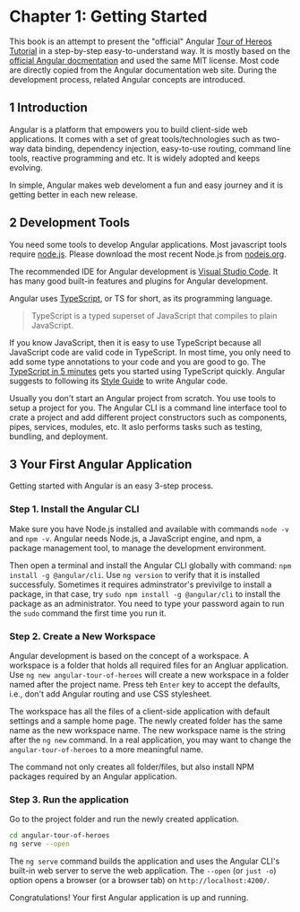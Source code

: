 # Chapter 1: Getting Started

This book is an attempt to present the "official" Angular [Tour of Hereos Tutorial](https://angular.io/tutorial) in a step-by-step easy-to-understand way. It is mostly based on the [official Angular docmentation](https://angular.io/docs) and used the same MIT license. Most code are directly copied from the Angular documentation web site. During the development process, related Angular concepts are introduced.

## 1 Introduction

Angular is a platform that empowers you to build client-side web applications. It comes with a set of great tools/technologies such as two-way data binding, dependency injection, easy-to-use routing, command line tools, reactive programming and etc. It is widely adopted and keeps evolving.

In simple, Angular makes web develoment a fun and easy journey and it is getting better in each new release.

## 2 Development Tools

You need some tools to develop Angular applications. Most javascript tools require [node.js](https://nodejs.org). Please download the most recent Node.js from [nodejs.org](https://nodejs.org/en/download/).

The recommended IDE for Angular development is [Visual Studio Code](https://code.visualstudio.com/). It has many good built-in features and plugins for Angular development.

Angular uses [TypeScript](https://www.typescriptlang.org/), or TS for short, as its programming language.

> TypeScript is a typed superset of JavaScript that compiles to plain JavaScript.

If you know JavaScript, then it is easy to use TypeScript because all JavaScript code are valid code in TypeScript. In most time, you only need to add some type annotations to your code and you are good to go. The [TypeScript in 5 minutes](https://www.typescriptlang.org/docs/handbook/typescript-in-5-minutes.html) gets you started using TypeScript quickly. Angular suggests to following its [Style Guide](https://angular.io/guide/styleguide) to write Angular code.

Usually you don't start an Angular project from scratch. You use tools to setup a project for you. The Angular CLI is a command line interface tool to crate a project and add different project constructors such as components, pipes, services, modules, etc. It aslo performs tasks such as testing, bundling, and deployment.

## 3 Your First Angular Application

Getting started with Angular is an easy 3-step process.

### Step 1. Install the Angular CLI

Make sure you have Node.js installed and available with commands `node -v` and `npm -v`. Angular needs Node.js, a JavaScript engine, and npm, a package management tool, to manage the development environment.

Then open a terminal and install the Angular CLI globally with command: `npm install -g @angular/cli`. Use `ng version` to verify that it is installed successfuly. Sometimes it requires adminstrator's previvilge to install a package, in that case, try `sudo npm install -g @angular/cli` to install the package as an administrator. You need to type your password again to run the `sudo` command the first time you run it.

### Step 2. Create a New Workspace

Angular development is based on the concept of a workspace. A workspace is a folder that holds all required files for an Angluar application. Use `ng new angular-tour-of-heroes` will create a new workspace in a folder named after the project name. Press teh `Enter` key to accept the defaults, i.e., don't add Angular routing and use CSS stylesheet.

The workspace has all the files of a client-side application with default settings and a sample home page. The newly created folder has the same name as the new workspace name. The new workspace name is the string after the `ng new` command. In a real application, you may want to change the `angular-tour-of-heroes` to a more meaningful name.

The command not only creates all folder/files, but also install NPM packages required by an Angular application.

### Step 3. Run the application

Go to the project folder and run the newly created application.

```sh
cd angular-tour-of-heroes
ng serve --open
```

The `ng serve` command builds the application and uses the Angular CLI's built-in web server to serve the web application. The `--open` (or `just -o`) option opens a browser (or a browser tab) on `http://localhost:4200/`.

Congratulations! Your first Angular application is up and running.
